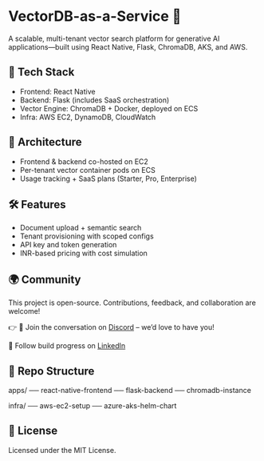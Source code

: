 # VectorDB-as-a-Service 🧠

A scalable, multi-tenant vector search platform for generative AI applications—built using React Native, Flask, ChromaDB, AKS, and AWS.

## 🚀 Tech Stack
- Frontend: React Native
- Backend: Flask (includes SaaS orchestration)
- Vector Engine: ChromaDB + Docker, deployed on ECS
- Infra: AWS EC2, DynamoDB, CloudWatch

## 🧱 Architecture
- Frontend & backend co-hosted on EC2
- Per-tenant vector container pods on ECS
- Usage tracking + SaaS plans (Starter, Pro, Enterprise)

## 🛠 Features
- Document upload + semantic search
- Tenant provisioning with scoped configs
- API key and token generation
- INR-based pricing with cost simulation

## 🌍 Community
This project is open-source. Contributions, feedback, and collaboration are welcome!

👉 💬 Join the conversation on [Discord](https://discord.gg/mTbE44sm) – we’d love to have you! 

📣 Follow build progress on [LinkedIn](https://www.linkedin.com/in/ramanjeet-singh-b769ba88/)


## 📂 Repo Structure
apps/ ── react-native-frontend 
      ── flask-backend 
      ── chromadb-instance


infra/ ── aws-ec2-setup 
       ── azure-aks-helm-chart


## 📃 License
Licensed under the MIT License.
